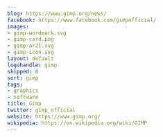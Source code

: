 ```yaml
---
blog: https://www.gimp.org/news/
facebook: https://www.facebook.com/gimpofficial/
images:
- gimp-wordmark.svg
- gimp-card.png
- gimp-ar21.svg
- gimp-icon.svg
layout: default
logohandle: gimp
skipped: 0
sort: gimp
tags:
- graphics
- software
title: Gimp
twitter: gimp_official
website: https://www.gimp.org/
wikipedia: https://en.wikipedia.org/wiki/GIMP
---
```

